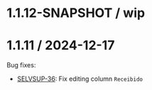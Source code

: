 1.1.12-SNAPSHOT / wip
==================

1.1.11 / 2024-12-17
==================

Bug fixes:
* [SELVSUP-36](https://openlmis.atlassian.net/browse/SELVSUP-36): Fix editing column `Receibido`
